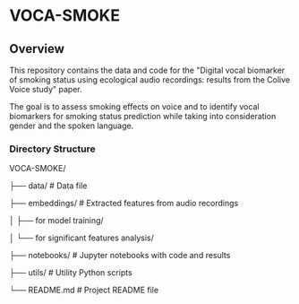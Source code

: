 # VOCA-SMOKE

## Overview

This repository contains the data and code for the "Digital vocal biomarker of smoking status using ecological audio recordings: results from the Colive Voice study" paper.

The goal is to assess smoking effects on voice and to identify vocal biomarkers 
for smoking status prediction while taking into consideration gender and the spoken language.

### Directory Structure

VOCA-SMOKE/

├──  data/ # Data file

├──  embeddings/ # Extracted features from audio recordings

│  ├──  for model training/

│  └──  for significant features analysis/

├──  notebooks/ # Jupyter notebooks with code and results

├──  utils/ # Utility Python scripts

└──  README.md # Project README file
